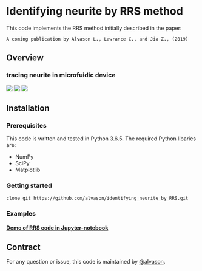 # Identifying neurite by RRS method
This code implements the RRS method initially described in the paper:
```
A coming publication by Alvason L., Lawrance C., and Jia Z., (2019)
```

## Overview
### tracing neurite in microfuidic device
![](https://github.com/alvason/identifying_neurite_by_RRS/blob/master/code/AlvaHmm_demo_17c1/figure/AlvaHmm_demo_edge_detection_edge_detection_raw_image_window0.png)
![](https://github.com/alvason/identifying_neurite_by_RRS/blob/master/code/AlvaHmm_demo_17c1/figure/AlvaHmm_demo_edge_detection_selected_seeding_selected_seed_window0.png)
![](https://github.com/alvason/identifying_neurite_by_RRS/blob/master/code/AlvaHmm_demo_17c1/figure/AlvaHmm_demo_edge_detection_mapping_connected_way_window0.png)

## Installation
### Prerequisites
This code is written and tested in Python 3.6.5.
The required Python libaries are:
* NumPy
* SciPy
* Matplotlib

### Getting started
```
clone git https://github.com/alvason/identifying_neurite_by_RRS.git
```
### Examples
#### [Demo of RRS code in Jupyter-notebook](https://github.com/alvason/identifying_neurite_by_RRS/blob/master/code/AlvaHmm_demo_17c1/AlvaHmm_demo_random_reaction_seed_by_feature_map_whole_17c1.ipynb)

## Contract
For any question or issue, this code is maintained by [@alvason](https://github.com/alvason).
